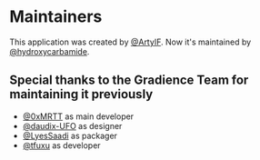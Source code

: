 # Maintainers

This application was created by [@ArtyIF](https://github.com/ArtyIF).
Now it's maintained by [@hydroxycarbamide](https://github.com/hydroxycarbamide).

## Special thanks to the Gradience Team for maintaining it previously

- [@0xMRTT](https://github.com/0xMRTT) as main developer
- [@daudix-UFO](https://github.com/daudix-UFO) as designer 
- [@LyesSaadi](https://github.com/LyesSaadi) as packager
- [@tfuxu](https://github.com/tfuxu) as developer
